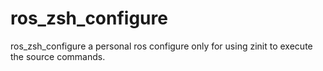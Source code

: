 # ros_zsh_configure
ros_zsh_configure
a personal ros configure only for using zinit to execute the source commands.
